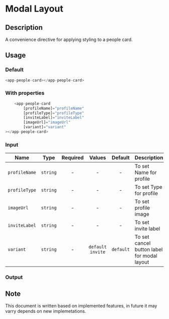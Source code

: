 # Modal Layout

## Description

A convenience directive for applying styling to a people card.

## Usage

### Default

```js
<app-people-card></app-people-card>
```
### With properties

```js
    <app-people-card
        [profileName]="profileName"
        [profileType]="profileType"
        [inviteLabel]="inviteLabel"
        [imageUrl]="imageUrl"
        [variant]="variant"
></app-people-card>
```

### Input

| Name           |     Type     | Required |           Values           |  Default   | Description                                  |
| -------------- | :----------: | :------: | :------------------------: | :--------: | -------------------------------------------- |
| `profileName`  |   `string`   |    -     |             -              |     -      | To set Name for profile                      |
| `profileType`  |   `string`   |    -     |             -              |     -      | To set Type for profile                      |
| `imageUrl`     |   `string`   |    -     |             -              |     -      | To set profile image                      |
| `inviteLabel`  |   `string`   |    -     |             -              |     -      | To set invite label                          |
| `variant`      |   `string`   |    -     |     `default` `invite`     |  `default` | To set cancel button label for modal layout   |

### Output


## Note

This document is written based on implemented features, in future it may varry depends on new implemetations.
